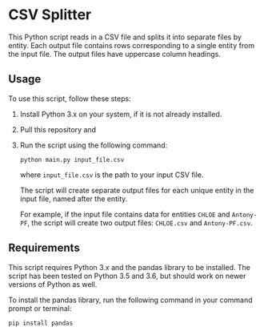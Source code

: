 # CSV Splitter

This Python script reads in a CSV file and splits it into separate files by entity. Each output file contains rows corresponding to a single entity from the input file. The output files have uppercase column headings.

## Usage

To use this script, follow these steps:

1. Install Python 3.x on your system, if it is not already installed.
2. Pull this repository and 
4. Run the script using the following command:

   ```
   python main.py input_file.csv
   ```

   where `input_file.csv` is the path to your input CSV file.

   The script will create separate output files for each unique entity in the input file, named after the entity.

   For example, if the input file contains data for entities `CHLOE` and `Antony-PF`, the script will create two output files: `CHLOE.csv` and `Antony-PF.csv`.

## Requirements

This script requires Python 3.x and the pandas library to be installed. The script has been tested on Python 3.5 and 3.6, but should work on newer versions of Python as well. 

To install the pandas library, run the following command in your command prompt or terminal:

```
pip install pandas
```